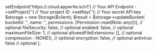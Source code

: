 <?php

use Appwrite\Client;
use Appwrite\Services\Storage;
use Appwrite\Permission;
use Appwrite\Role;

$client = (new Client())
    ->setEndpoint('https://<REGION>.cloud.appwrite.io/v1') // Your API Endpoint
    ->setProject('<YOUR_PROJECT_ID>') // Your project ID
    ->setKey('<YOUR_API_KEY>'); // Your secret API key

$storage = new Storage($client);

$result = $storage->updateBucket(
    bucketId: '<BUCKET_ID>',
    name: '<NAME>',
    permissions: [Permission::read(Role::any())], // optional
    fileSecurity: false, // optional
    enabled: false, // optional
    maximumFileSize: 1, // optional
    allowedFileExtensions: [], // optional
    compression: ::NONE(), // optional
    encryption: false, // optional
    antivirus: false // optional
);